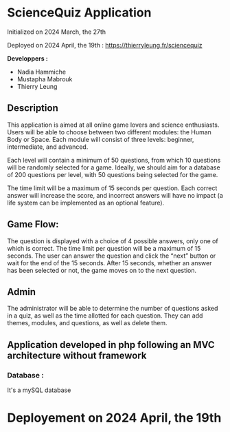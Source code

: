 # ScienceQuiz Application
Initialized on 2024 March, the 27th

Deployed on 2024 April, the 19th :
https://thierryleung.fr/sciencequiz

**Developpers :**  

- Nadia Hammiche
- Mustapha Mabrouk
- Thierry Leung

## Description

This application is aimed at all online game lovers and science enthusiasts. Users will be able to choose between two different modules: the Human Body or Space. Each module will consist of three levels: beginner, intermediate, and advanced.

Each level will contain a minimum of 50 questions, from which 10 questions will be randomly selected for a game. Ideally, we should aim for a database of 200 questions per level, with 50 questions being selected for the game.

The time limit will be a maximum of 15 seconds per question. Each correct answer will increase the score, and incorrect answers will have no impact (a life system can be implemented as an optional feature).

## Game Flow:

The question is displayed with a choice of 4 possible answers, only one of which is correct.
The time limit per question will be a maximum of 15 seconds. The user can answer the question and click the “next” button or wait for the end of the 15 seconds.
After 15 seconds, whether an answer has been selected or not, the game moves on to the next question.

## Admin

The administrator will be able to determine the number of questions asked in a quiz, as well as the time allotted for each question.
They can add themes, modules, and questions, as well as delete them.


## Application developed in php following an MVC architecture without framework

### Database :
It's a mySQL database


# Deployement on 2024 April, the 19th

